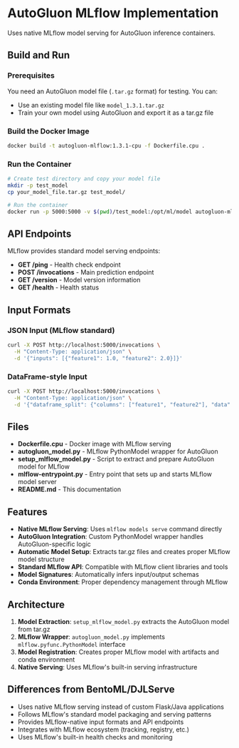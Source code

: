 # AutoGluon MLflow Implementation

Uses native MLflow model serving for AutoGluon inference containers.

## Build and Run

### Prerequisites
You need an AutoGluon model file (`.tar.gz` format) for testing. You can:
- Use an existing model file like `model_1.3.1.tar.gz`
- Train your own model using AutoGluon and export it as a tar.gz file

### Build the Docker Image
```bash
docker build -t autogluon-mlflow:1.3.1-cpu -f Dockerfile.cpu .
```

### Run the Container
```bash
# Create test directory and copy your model file
mkdir -p test_model
cp your_model_file.tar.gz test_model/

# Run the container
docker run -p 5000:5000 -v $(pwd)/test_model:/opt/ml/model autogluon-mlflow:1.3.1-cpu serve
```


## API Endpoints

MLflow provides standard model serving endpoints:

- **GET /ping** - Health check endpoint
- **POST /invocations** - Main prediction endpoint
- **GET /version** - Model version information
- **GET /health** - Health status

## Input Formats

### JSON Input (MLflow standard)
```bash
curl -X POST http://localhost:5000/invocations \
  -H "Content-Type: application/json" \
  -d '{"inputs": [{"feature1": 1.0, "feature2": 2.0}]}'
```

### DataFrame-style Input
```bash
curl -X POST http://localhost:5000/invocations \
  -H "Content-Type: application/json" \
  -d '{"dataframe_split": {"columns": ["feature1", "feature2"], "data": [[1.0, 2.0], [3.0, 4.0]]}}'
```

## Files

- **Dockerfile.cpu** - Docker image with MLflow serving
- **autogluon_model.py** - MLflow PythonModel wrapper for AutoGluon
- **setup_mlflow_model.py** - Script to extract and prepare AutoGluon model for MLflow
- **mlflow-entrypoint.py** - Entry point that sets up and starts MLflow model server
- **README.md** - This documentation

## Features

- **Native MLflow Serving**: Uses `mlflow models serve` command directly
- **AutoGluon Integration**: Custom PythonModel wrapper handles AutoGluon-specific logic
- **Automatic Model Setup**: Extracts tar.gz files and creates proper MLflow model structure
- **Standard MLflow API**: Compatible with MLflow client libraries and tools
- **Model Signatures**: Automatically infers input/output schemas
- **Conda Environment**: Proper dependency management through MLflow

## Architecture

1. **Model Extraction**: `setup_mlflow_model.py` extracts the AutoGluon model from tar.gz
2. **MLflow Wrapper**: `autogluon_model.py` implements `mlflow.pyfunc.PythonModel` interface
3. **Model Registration**: Creates proper MLflow model with artifacts and conda environment
4. **Native Serving**: Uses MLflow's built-in serving infrastructure

## Differences from BentoML/DJLServe

- Uses native MLflow serving instead of custom Flask/Java applications
- Follows MLflow's standard model packaging and serving patterns
- Provides MLflow-native input formats and API endpoints
- Integrates with MLflow ecosystem (tracking, registry, etc.)
- Uses MLflow's built-in health checks and monitoring